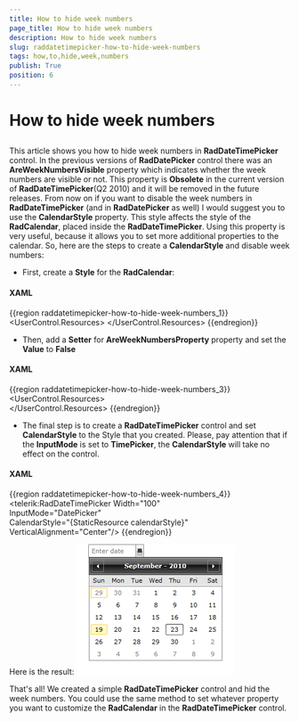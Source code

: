 ```yaml
---
title: How to hide week numbers
page_title: How to hide week numbers
description: How to hide week numbers
slug: raddatetimepicker-how-to-hide-week-numbers
tags: how,to,hide,week,numbers
publish: True
position: 6
---
```


# How to hide week numbers



## 

This article shows you how to hide week numbers in __RadDateTimePicker__ control. In the previous versions of __RadDatePicker__ control there was an __AreWeekNumbersVisible__ property which indicates whether the week numbers are visible or not. This property is __Obsolete__ in the current version of __RadDateTimePicker__(Q2 2010) and it will be removed in the future releases. From now on if you want to disable the week numbers in __RadDateTimePicker__ (and in __RadDatePicker__ as well) I would suggest you to use the __CalendarStyle__ property. This style affects the style of the __RadCalendar__, placed inside the __RadDateTimePicker__. Using this property is very useful, because it allows you to set more additional properties to the calendar. So, here are the steps to create a __CalendarStyle__ and disable week numbers:

* First, create a __Style__ for the __RadCalendar__:



#### __XAML__

{{region raddatetimepicker-how-to-hide-week-numbers_1}}
	<UserControl.Resources>
	     <Style x:Key="calendarStyle" TargetType="telerik:RadCalendar">
	      ....
	     </Style> 
	</UserControl.Resources>
	{{endregion}}



* Then, add a __Setter__ for __AreWeekNumbersProperty__ property and set the __Value__ to __False__

#### __XAML__

{{region raddatetimepicker-how-to-hide-week-numbers_3}}
	<UserControl.Resources>        
	    <Style x:Key="calendarStyle" TargetType="telerik:RadCalendar">            
	        <Setter Property="AreWeekNumbersVisible" Value="False" />        
	    </Style>
	</UserControl.Resources>
	{{endregion}}





* The final step is to create a __RadDateTimePicker__ control and set __CalendarStyle__ to the Style that you created. Please, pay attention that if the __InputMode__ is set to __TimePicker__, the __CalendarStyle__ will take no effect on the control.


#### __XAML__

{{region raddatetimepicker-how-to-hide-week-numbers_4}}
	<telerik:RadDateTimePicker Width="100"                            
	                           InputMode="DatePicker"                            
	                           CalendarStyle="{StaticResource calendarStyle}"                            
	                           VerticalAlignment="Center"/>
	{{endregion}}





Here is the result:
        ![](images/dateTimePicker_how_to_hide_week_numbers.png)

That's all! We created a simple __RadDateTimePicker__ control and hid the week numbers. You could use the same method to set whatever property you want to customize the __RadCalendar__ in the __RadDateTimePicker__ control. 
